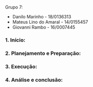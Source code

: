 Grupo 7:
- Danilo Marinho - 18/0136313
- Mateus Lino do Amaral - 14/0155457
- Giovanni Rambo - 16/0007445

### 1.	Início:

### 2.	Planejamento e Preparação:

### 3.	Execução:

### 4.	Análise e conclusão:
